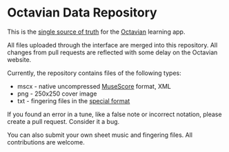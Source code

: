 # Octavian Data Repository

This is the [single source of truth](https://en.wikipedia.org/wiki/Single_source_of_truth) for
the [Octavian](https://octavian.app) learning app.

All files uploaded through the interface are merged into this repository. All changes from pull requests are reflected
with some delay on the Octavian website.

Currently, the repository contains files of the following types:

- mscx - native uncompressed [MuseScore](https://musescore.org) format, XML
- png - 250x250 cover image
- txt - fingering files in the [special format](https://github.com/geniot/octavian-docs/wiki/Fingering-File-Format)

If you found an error in a tune, like a false note or incorrect notation, please create a pull request. Consider it a bug.

You can also submit your own sheet music and fingering files. All contributions are welcome. 
